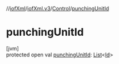 //[iofXml](../../../index.md)/[iofXml.v3](../index.md)/[Control](index.md)/[punchingUnitId](punching-unit-id.md)

# punchingUnitId

[jvm]\
protected open val [punchingUnitId](punching-unit-id.md): [List](https://docs.oracle.com/javase/8/docs/api/java/util/List.html)<[Id](../-id/index.md)>

